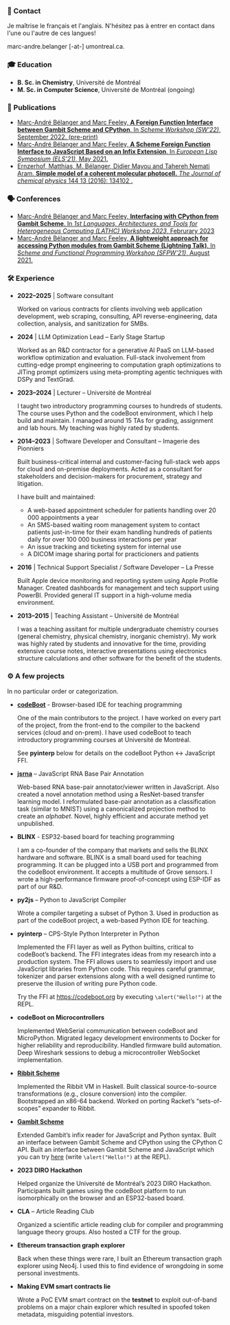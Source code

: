 ### 📇 Contact

Je maîtrise le français et l'anglais. N'hésitez pas à entrer en contact dans
l'une ou l'autre de ces langues!

marc-andre.belanger [-at-] umontreal.ca.

### 🎓 Education
- **B. Sc. in Chemistry**, Université de Montréal
- **M. Sc. in Computer Science**, Université de Montréal (ongoing)

### 📄 Publications
- [Marc-André Bélanger and Marc Feeley, **A Foreign Function Interface between Gambit Scheme and CPython**. In _Scheme Workshop (SW'22)_, September 2022. (pre-print)](https://andykeep.com/SchemeWorkshop2022/scheme2022-final22.pdf)
- [Marc-André Bélanger and Marc Feeley, **A Scheme Foreign Function Interface to JavaScript Based on an Infix Extension**. In _European Lisp Symposium (ELS'21)_, May 2021.](https://zenodo.org/record/4711424)
- [Ernzerhof, Matthias, M. Bélanger, Didier Mayou and Tahereh Nemati Aram. **Simple model of a coherent molecular photocell.** _The Journal of chemical physics_ 144 13 (2016): 134102 .](https://hal.archives-ouvertes.fr/hal-01620569/file/Matthias%20JCP%20-%20copie.pdf)

### 🗣️ Conferences
- [Marc-André Bélanger and Marc Feeley, **Interfacing with CPython from Gambit Scheme**. In _1st Languages, Architectures, and Tools for Heterogeneous Computing (LATHC) Workshop 2023_, Februrary 2023](https://jnamaral.github.io/LATHC/program/#INTERFACING)
- [Marc-André Bélanger and Marc Feeley, **A lightweight approach for accessing Python modules from Gambit Scheme (Lightning Talk)**. In _Scheme and Functional Programming Workshop (SFPW'21)_, August 2021.](https://icfp21.sigplan.org/details/scheme-2021-papers/9/A-lightweight-approach-for-accessing-Python-modules-from-Gambit-Scheme-Lightning-Tal)

### 🛠️ Experience

- **2022–2025** | Software consultant
  
  Worked on various contracts for clients involving web application development,
  web scraping, consulting, API reverse-engineering, data collection, analysis, and
  sanitization for SMBs.

- **2024** | LLM Optimization Lead – Early Stage Startup
  
  Worked as an R&D contractor for a generative AI PaaS on LLM-based workflow
  optimization and evaluation. Full-stack involvement from cutting-edge prompt
  engineering to computation graph optimizations to JITing prompt optimizers using
  meta-prompting agentic techniques with DSPy and TextGrad.

- **2023–2024** | Lecturer – Université de Montréal
  
  I taught two introductory programming courses to hundreds of students. The
  course uses Python and the codeBoot environment, which I help build and
  maintain. I managed around 15 TAs for grading, assignment and lab hours. My teaching was highly rated by students.

- **2014–2023** | Software Developer and Consultant – Imagerie des Pionniers
  
  Built business-critical internal and customer-facing full-stack web apps for
  cloud and on-premise deployments. Acted as a consultant for stakeholders and
  decision-makers for procurement, strategy and litigation.

  I have built and maintained:

  - A web-based appointment scheduler for patients handling over 20 000 appointments a year
  - An SMS-based waiting room management system to contact patients just-in-time for their exam handling hundreds of patients daily for over 100 000 business interactions per year
  - An issue tracking and ticketing system for internal use
  - A DICOM image sharing portal for practicioners and patients

- **2016** | Technical Support Specialist / Software Developer – La Presse
  
  Built Apple device monitoring and reporting system using Apple Profile
  Manager. Created dashboards for management and tech support using PowerBI.
  Provided general IT support in a high-volume media environment.

- **2013–2015** | Teaching Assistant – Université de Montréal
  
  I was a teaching assitant for multiple undergraduate chemistry courses (general
  chemistry, physical chemistry, inorganic chemistry). My work was highly rated by
  students and innovative for the time, providing extensive course notes,
  interactive presentations using electronics structure calculations and other
  software for the benefit of the students.

### ⚙️ A few projects

In no particular order or categorization.

- **[codeBoot](https://codeboot.org)** - Browser-based IDE for teaching programming

  One of the main contributors to the project. I have worked on every part of the
  project, from the front-end to the compiler to the backend services (cloud and on-prem).
  I have used codeBoot to teach introductory programming courses at Université de Montréal.

  See **pyinterp** below for details on the codeBoot Python <-> JavaScript FFI.
  
- **[jsrna](https://github.com/belmarca/jsrna)** – JavaScript RNA Base Pair Annotation
  
  Web-based RNA base-pair annotator/viewer written in JavaScript. Also created a novel annotation method using a ResNet-based transfer
  learning model. I reformulated base-pair annotation as a classification task (similar to MNIST) using a canonicalized projection method to create an *alphabet*.
  Novel, highly efficient and accurate method yet unpublished.

- **BLINX** - ESP32-based board for teaching programming

  I am a co-founder of the company that markets and sells the BLINX hardware
  and software. BLINX is a small board used for teaching programming. It can be
  plugged into a USB port and programmed from the codeBoot environment. It accepts
  a multitude of Grove sensors. I wrote a high-performance firmware proof-of-concept
  using ESP-IDF as part of our R&D.

- **py2js** – Python to JavaScript Compiler
  
  Wrote a compiler targeting a subset of Python 3. Used in production as part of
  the codeBoot project, a web-based Python IDE for teaching.

- **pyinterp** – CPS-Style Python Interpreter in Python
  
  Implemented the FFI layer as well as Python builtins, critical to codeBoot’s backend.
  The FFI integrates ideas from my research into a production system. The FFI allows
  users to seamlessly import and use JavaScript libraries from Python code. This requires
  careful grammar, tokenizer and parser extensions along with a well designed runtime
  to preserve the illusion of writing pure Python code.

  Try the FFI at https://codeboot.org by executing `\alert("Hello!")` at the REPL.

- **codeBoot on Microcontrollers**
  
  Implemented WebSerial communication between codeBoot and MicroPython. Migrated legacy
  development environments to Docker for higher reliability and reproducibility. Handled
  firmware build automation. Deep Wireshark sessions to debug a microcontroller WebSocket implementation.

- **[Ribbit Scheme](https://github.com/udem-dlteam/ribbit)**

  Implemented the Ribbit VM in Haskell. Built classical source-to-source
  transformations (e.g., closure conversion) into the compiler. Bootstrapped an
  x86-64 backend. Worked on porting Racket’s “sets-of-scopes” expander to
  Ribbit.

- **[Gambit Scheme](https://github.com/gambit/gambit)**
  
  Extended Gambit’s infix reader for JavaScript and Python syntax. Built an
  interface between Gambit Scheme and CPython using the CPython C API. Built
  an interface between Gambit Scheme and JavaScript which you can try [here](https://try.gambitscheme.org) (write `\alert("Hello!")` at the REPL).

- **2023 DIRO Hackathon**
  
  Helped organize the Université de Montréal’s 2023 DIRO Hackathon.
  Participants built games using the codeBoot platform to run isomorphically on
  the browser and an ESP32-based board.

- **CLA** – Article Reading Club
  
  Organized a scientific article reading club for compiler and programming
  language theory groups. Also hosted a CTF for the group.

- **Ethereum transaction graph explorer**

  Back when these things were rare, I built an Ethereum transaction graph
  explorer using Neo4j. I used this to find evidence of wrongdoing in some
  personal investments.
  
- **Making EVM smart contracts lie**

  Wrote a PoC EVM smart contract on the **testnet** to exploit out-of-band
  problems on a major chain explorer which resulted in spoofed token metadata,
  misguiding potential investors.
